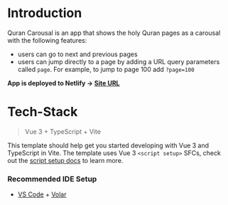 # Introduction
Quran Carousal is an app that shows the holy Quran pages as a carousal with the following features:
- users can go to next and previous pages
- users can jump directly to a page by adding a URL query parameters called `page`. For example, to jump to page 100 add `?page=100`

**App is deployed to Netlify -> [Site URL](https://brilliant-concha-ecc2c8.netlify.app/)**


# Tech-Stack
> Vue 3 + TypeScript + Vite

This template should help get you started developing with Vue 3 and TypeScript in Vite. The template uses Vue 3 `<script setup>` SFCs, check out the [script setup docs](https://v3.vuejs.org/api/sfc-script-setup.html#sfc-script-setup) to learn more.

### Recommended IDE Setup

- [VS Code](https://code.visualstudio.com/) + [Volar](https://marketplace.visualstudio.com/items?itemName=Vue.volar)
